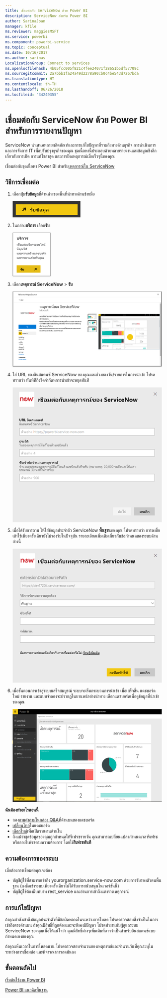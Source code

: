 ```yaml
---
title: เชื่อมต่อกับ ServiceNow ด้วย Power BI
description: ServiceNow สำหรับ Power BI
author: SarinaJoan
manager: kfile
ms.reviewer: maggiesMSFT
ms.service: powerbi
ms.component: powerbi-service
ms.topic: conceptual
ms.date: 10/16/2017
ms.author: sarinas
LocalizationGroup: Connect to services
ms.openlocfilehash: 4b05fcc005f821c4fee24071f28651b5df57709c
ms.sourcegitcommit: 2a7bbb1fa24a49d2278a90cb0c4be543d7267bda
ms.translationtype: HT
ms.contentlocale: th-TH
ms.lasthandoff: 06/26/2018
ms.locfileid: "34249355"
---
```

# <a name="connect-to-servicenow-with-power-bi-for-incident-reporting"></a>เชื่อมต่อกับ ServiceNow ด้วย Power BI สำหรับการรายงานปัญหา
ServiceNow นำเสนอหลายผลิตภัณฑ์และการแก้ไขปัญหาที่รวมถึงทางด้านธุรกิจ การดำเนินการ และการจัดการ IT เพื่อปรับปรุงธุรกิจของคุณ ชุดเนื้อหานี้ประกอบด้วยหลายรายงานและข้อมูลเชิงลึกเกี่ยวกับการเปิด การแก้ไขล่าสุด และการปิดเหตุการณ์เมื่อเร็วๆนี้ของคุณ  

เชื่อมต่อกับชุดเนื้อหา Power BI สำหรับ[เหตุการณ์ใน ServiceNow](https://app.powerbi.com/getdata/services/servicenow)

## <a name="how-to-connect"></a>วิธีการเชื่อมต่อ
1. เลือกปุ่ม**รับข้อมูล**ที่ด้านล่างของพื้นที่นำทางด้านซ้ายมือ
   
   ![](media/service-connect-to-servicenow/pbi_getdata.png) 
2. ในกล่อง**บริการ** เลือก**รับ**
   
   ![](media/service-connect-to-servicenow/pbi_getservices.png) 
3. เลือก**เหตุการณ์ ServiceNow** \> **รับ**
   
   ![](media/service-connect-to-servicenow/connect.png)
4. ใส่ URL ของอินสแตนซ์ ServiceNow ของคุณและช่วงของวัน/รายการในการนำเข้า โปรดทราบว่า ทันทีทีถึงขีดจำกัดหการนำเข้าจะหยุดทันที
   
   ![](media/service-connect-to-servicenow/params.png)
5. เมื่อได้รับการถาม ให้ใส่ข้อมูลประจำตัว ServiceNow **พื้นฐาน**ของคุณ โปรดทราบว่า การลงชื่อเข้าใช้เพียงครั้งเดียวยังไม่รองรับในปัจจุบัน รายละเอียดเพิ่มเติมเกี่ยวกับข้อกำหนดของระบบด้านล่างนี้
   
   ![](media/service-connect-to-servicenow/creds.png)
6. เมื่อขั้นตอนการเข้าสู่ระบบเสร็จสมบูรณ์ ระบบจะเริ่มกระบวนการนำเข้า เมื่อเสร็จสิ้น แดชบอร์ดใหม่ รายงาน และแบบจำลองจะปรากฏในบานหน้าต่างนำทาง เลือกแดชบอร์ดเพื่อดูข้อมูลที่นำเข้าของคุณ
   
    ![](media/service-connect-to-servicenow/dashboard.png)

**ฉันต้องทำอะไรตอนนี้**

* ลอง[ถามคำถามในกล่อง Q&A](power-bi-q-and-a.md)ที่ด้านบนของแดชบอร์ด
* [เปลี่ยนไทล์](service-dashboard-edit-tile.md)ในแดชบอร์ด
* [เลือกไทล์](service-dashboard-tiles.md)เพื่อเปิดรายงานด้านใน
* ถึงแม้ว่าชุดข้อมูลของคุณถูกกำหนดให้รีเฟรซรายวัน คุณสามารถเปลี่ยนแปลงกำหนดเวลารีเฟรช หรือลองรีเฟรชตามความต้องการ โดยใช้**รีเฟรชทันที**

## <a name="system-requirements"></a>ความต้องการของระบบ
เมื่อต้องการเชื่อมต่อคุณจะต้อง  

* บัญชีผู้ใช้ที่สามารถเข้าถึง yourorganization.service-now.com ด้วยการรับรองตัวตนพื้นฐาน (ลงชื่อเข้าระบบเพียงครั้งเดียวไม่ได้รับการสนับสนุนในเวอร์ชันนี้)  
* บัญชีผู้ใช้ต้องมีบทบาท rest_service และอ่านการเข้าถึงแตารางเหตุการณ์  

## <a name="troubleshooting"></a>การแก้ไขปัญหา
ถ้าคุณกำลังเข้าถึงข้อมูลประจำตัวที่มีข้อผิดพลาดในระหว่างการโหลด โปรดตรวจสอบสิ่งจำเป็นในการเข้าถึงตรงด้านบน ถ้าคุณมีสิทธิ์ที่ถูกต้องและจะยังคงมีปัญหา โปรดทำงานกับผู้ดูแลระบบ ServiceNow ของคุณเพื่อให้แน่ใจว่า คุณมีสิทธิ์ต่างๆเพิ่มเติมที่อาจจำเป็นสำหรับอินสแตนซ์แบบกำหนดเองของคุณ

ถ้าคุณเห็นเวลาในการโหลดนาน โปรดตรวจสอบจำนวนของเหตุการณ์และจำนวนวันที่คุณระบุในระหว่างการเชื่อมต่อ และพิจารณาการลดมันลง

## <a name="next-steps"></a>ขั้นตอนถัดไป
[เริ่มต้นใช้งาน Power BI](service-get-started.md)

[Power BI แนวคิดพื้นฐาน](service-basic-concepts.md)

